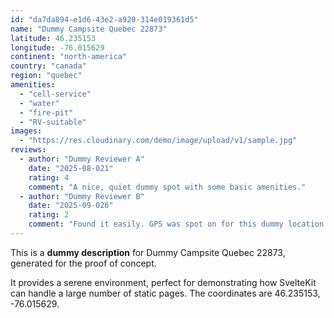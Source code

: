 ```yaml
---
id: "da7da894-e1d6-43e2-a920-314e019361d5"
name: "Dummy Campsite Quebec 22873"
latitude: 46.235153
longitude: -76.015629
continent: "north-america"
country: "canada"
region: "quebec"
amenities:
  - "cell-service"
  - "water"
  - "fire-pit"
  - "RV-suitable"
images:
  - "https://res.cloudinary.com/demo/image/upload/v1/sample.jpg"
reviews:
  - author: "Dummy Reviewer A"
    date: "2025-08-021"
    rating: 4
    comment: "A nice, quiet dummy spot with some basic amenities."
  - author: "Dummy Reviewer B"
    date: "2025-09-026"
    rating: 2
    comment: "Found it easily. GPS was spot on for this dummy location."
---
```


This is a **dummy description** for Dummy Campsite Quebec 22873, generated for the proof of concept.

It provides a serene environment, perfect for demonstrating how SvelteKit can handle a large number of static pages. The coordinates are 46.235153, -76.015629.
